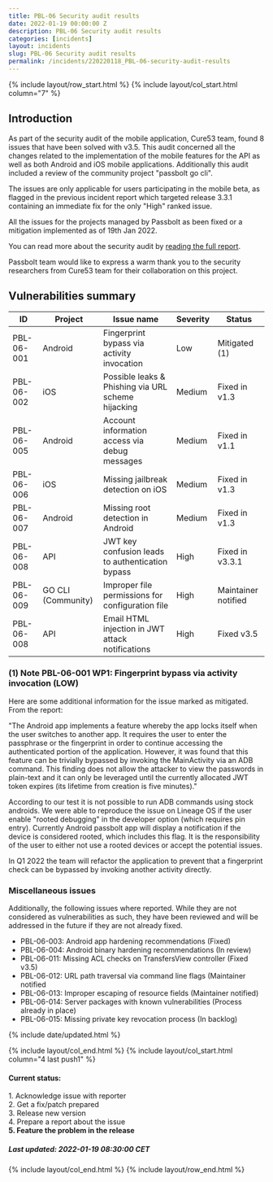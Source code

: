```yaml
---
title: PBL-06 Security audit results
date: 2022-01-19 00:00:00 Z
description: PBL-06 Security audit results
categories: [incidents]
layout: incidents
slug: PBL-06 Security audit results
permalink: /incidents/220220118_PBL-06-security-audit-results
---
```


{% include layout/row_start.html %}
{% include layout/col_start.html column="7" %}

## Introduction

As part of the security audit of the mobile application, Cure53 team, found 8 issues that have been solved
with v3.5. This audit concerned all the changes related to the implementation of the mobile features for the
API as well as both Android and iOS mobile applications. Additionally this audit included a review of the community
project "passbolt go cli".

The issues are only applicable for users participating in the mobile beta, as flagged in the previous incident report 
which targeted release 3.3.1 containing an immediate fix for the only "High" ranked issue.

All the issues for the projects managed by Passbolt as been fixed or a mitigation implemented as of 19th Jan 2022.

You can read more about the security audit by [reading the full report](/assets/files/PBL-06-report.pdf).

Passbolt team would like to express a warm thank you to the security researchers from Cure53 team for their collaboration on 
this project.

## Vulnerabilities summary 

<table class="table-parameters">
  <thead>
    <tr>
      <th>ID</th>
      <th>Project</th>
      <th>Issue name</th>
      <th>Severity</th>
      <th>Status</th>
    </tr>
  </thead>
  <tbody>
    <tr>
      <td>PBL-06-001</td>
      <td>Android</td>
      <td>Fingerprint bypass via activity invocation</td>
      <td>Low</td>
      <td>Mitigated (1)</td>
    </tr>
    <tr>
      <td>PBL-06-002</td>
      <td>iOS</td>
      <td>Possible leaks & Phishing via URL scheme hijacking</td>
      <td>Medium</td>
      <td>Fixed in v1.3</td>
    </tr>
    <tr>
      <td>PBL-06-005</td>
      <td>Android</td>
      <td>Account information access via debug messages</td>
      <td>Medium</td>
      <td>Fixed in v1.1</td>
    </tr>
    <tr>
      <td>PBL-06-006</td>
      <td>iOS</td>
      <td>Missing jailbreak detection on iOS</td>
      <td>Medium</td>
      <td>Fixed in v1.3</td>
    </tr>
    <tr>
      <td>PBL-06-007</td>
      <td>Android</td>
      <td>Missing root detection in Android</td>
      <td>Medium</td>
      <td>Fixed in v1.3</td>
    </tr>
    <tr>
      <td>PBL-06-008</td>
      <td>API</td>
      <td>JWT key confusion leads to authentication bypass</td>
      <td>High</td>
      <td>Fixed in v3.3.1</td>
    </tr>
    <tr>
      <td>PBL-06-009</td>
      <td>GO CLI (Community)</td>
      <td>Improper file permissions for configuration file</td>
      <td>High</td>
      <td>Maintainer notified</td>
    </tr>
    <tr>
      <td>PBL-06-008</td>
      <td>API</td>
      <td>Email HTML injection in JWT attack notifications</td>
      <td>High</td>
      <td>Fixed v3.5</td>
    </tr>
  </tbody>
</table>


### (1) Note PBL-06-001 WP1: Fingerprint bypass via activity invocation (LOW)

Here are some additional information for the issue marked as mitigated. From the report:

"The Android app implements a feature whereby the app locks itself when the user switches to another app.
It requires the user to enter the passphrase or the fingerprint in order to continue accessing the authenticated
portion of the application. However, it was found that this feature can be trivially bypassed by invoking the
MainActivity via an ADB command. This finding does not allow the attacker to view the passwords in plain-text and 
it can only be leveraged until the currently allocated JWT token expires (its lifetime from creation is five minutes)."

According to our test it is not possible to run ADB commands using stock androids. We were able to reproduce the
issue on Lineage OS if the user enable "rooted debugging" in the developer option (which requires pin entry).
Currently Android passbolt app will display a notification if the device is considered rooted, which includes this flag.
It is the responsibility of the user to either not use a rooted devices or accept the potential issues.

In Q1 2022 the team will refactor the application to prevent that a fingerprint check can be
bypassed by invoking another activity directly.

### Miscellaneous issues

Additionally, the following issues where reported. While they are not considered as vulnerabilities as such,
they have been reviewed and will be addressed in the future if they are not already fixed.

- PBL-06-003: Android app hardening recommendations (Fixed)
- PBL-06-004: Android binary hardening recommendations (In review)
- PBL-06-011: Missing ACL checks on TransfersView controller (Fixed v3.5)
- PBL-06-012: URL path traversal via command line flags (Maintainer notified
- PBL-06-013: Improper escaping of resource fields (Maintainer notified)
- PBL-06-014: Server packages with known vulnerabilities (Process already in place)
- PBL-06-015: Missing private key revocation process (In backlog)


{% include date/updated.html %}

{% include layout/col_end.html %}
{% include layout/col_start.html column="4 last push1" %}
<div class="tldr message success">
    <h4>Current status:</h4>
    1. Acknowledge issue with reporter<br/>
    2. Get a fix/patch prepared<br/>
    3. Release new version<br/>
    4. Prepare a report about the issue<br/>
    <strong>5. Feature the problem in the release</strong>
    <h5>Last updated: 2022-01-19 08:30:00 CET</h5>
</div>
{% include layout/col_end.html %}
{% include layout/row_end.html %}
